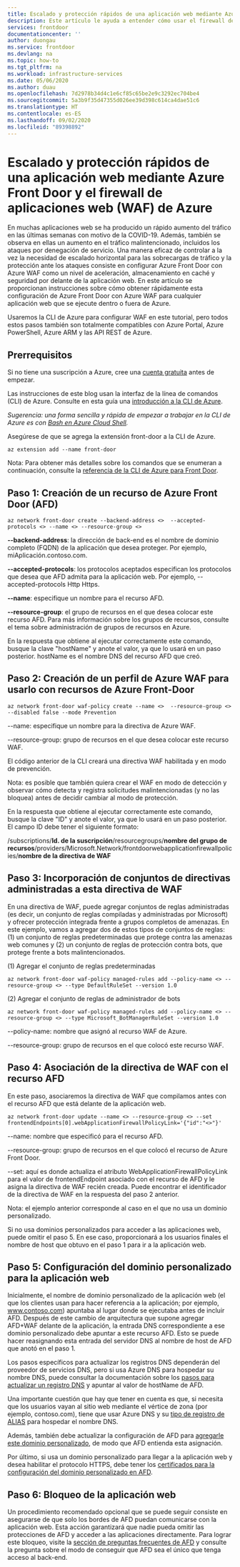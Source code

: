 ```yaml
---
title: Escalado y protección rápidos de una aplicación web mediante Azure Front Door y el firewall de aplicaciones web (WAF) de Azure | Microsoft Docs
description: Este artículo le ayuda a entender cómo usar el firewall de aplicaciones web con Azure Front Door Service.
services: frontdoor
documentationcenter: ''
author: duongau
ms.service: frontdoor
ms.devlang: na
ms.topic: how-to
ms.tgt_pltfrm: na
ms.workload: infrastructure-services
ms.date: 05/06/2020
ms.author: duau
ms.openlocfilehash: 7d2978b34d4c1e6cf85c65be2e9c3292ec704be4
ms.sourcegitcommit: 5a3b9f35d47355d026ee39d398c614ca4dae51c6
ms.translationtype: HT
ms.contentlocale: es-ES
ms.lasthandoff: 09/02/2020
ms.locfileid: "89398892"
---
```

# <a name="quickly-scale-and-protect-a-web-application-using-azure-front-door-and-azure-web-application-firewall-waf"></a>Escalado y protección rápidos de una aplicación web mediante Azure Front Door y el firewall de aplicaciones web (WAF) de Azure

En muchas aplicaciones web se ha producido un rápido aumento del tráfico en las últimas semanas con motivo de la COVID-19. Además, también se observa en ellas un aumento en el tráfico malintencionado, incluidos los ataques por denegación de servicio. Una manera eficaz de controlar a la vez la necesidad de escalado horizontal para las sobrecargas de tráfico y la protección ante los ataques consiste en configurar Azure Front Door con Azure WAF como un nivel de aceleración, almacenamiento en caché y seguridad por delante de la aplicación web. En este artículo se proporcionan instrucciones sobre cómo obtener rápidamente esta configuración de Azure Front Door con Azure WAF para cualquier aplicación web que se ejecute dentro o fuera de Azure. 

Usaremos la CLI de Azure para configurar WAF en este tutorial, pero todos estos pasos también son totalmente compatibles con Azure Portal, Azure PowerShell, Azure ARM y las API REST de Azure. 

## <a name="prerequisites"></a>Prerrequisitos

Si no tiene una suscripción a Azure, cree una [cuenta gratuita](https://azure.microsoft.com/free/?WT.mc_id=A261C142F) antes de empezar. 

Las instrucciones de este blog usan la interfaz de la línea de comandos (CLI) de Azure. Consulte en esta guía una [introducción a la CLI de Azure](https://docs.microsoft.com/cli/azure/get-started-with-azure-cli?view=azure-cli-latest).

*Sugerencia: una forma sencilla y rápida de empezar a trabajar en la CLI de Azure es con [Bash en Azure Cloud Shell](https://docs.microsoft.com/azure/cloud-shell/quickstart).*

Asegúrese de que se agrega la extensión front-door a la CLI de Azure.

```azurecli-interactive 
az extension add --name front-door
```

Nota: Para obtener más detalles sobre los comandos que se enumeran a continuación, consulte la [referencia de la CLI de Azure para Front Door](https://docs.microsoft.com/cli/azure/ext/front-door/?view=azure-cli-latest).

## <a name="step-1-create-an-azure-front-door-afd-resource"></a>Paso 1: Creación de un recurso de Azure Front Door (AFD)


```azurecli-interactive 
az network front-door create --backend-address <>  --accepted-protocols <> --name <> --resource-group <>
```

**--backend-address**: la dirección de back-end es el nombre de dominio completo (FQDN) de la aplicación que desea proteger. Por ejemplo, miAplicación.contoso.com.

**--accepted-protocols**: los protocolos aceptados especifican los protocolos que desea que AFD admita para la aplicación web. Por ejemplo, --accepted-protocols Http Https.

**--name**: especifique un nombre para el recurso AFD.

**--resource-group**: el grupo de recursos en el que desea colocar este recurso AFD.  Para más información sobre los grupos de recursos, consulte el tema sobre administración de grupos de recursos en Azure.

En la respuesta que obtiene al ejecutar correctamente este comando, busque la clave "hostName" y anote el valor, ya que lo usará en un paso posterior. hostName es el nombre DNS del recurso AFD que creó.

## <a name="step-2-create-an-azure-waf-profile-to-use-with-azure-front-door-resources"></a>Paso 2: Creación de un perfil de Azure WAF para usarlo con recursos de Azure Front-Door

```azurecli-interactive 
az network front-door waf-policy create --name <>  --resource-group <>  --disabled false --mode Prevention
```

--name: especifique un nombre para la directiva de Azure WAF.

--resource-group: grupo de recursos en el que desea colocar este recurso WAF. 

El código anterior de la CLI creará una directiva WAF habilitada y en modo de prevención. 

Nota: es posible que también quiera crear el WAF en modo de detección y observar cómo detecta y registra solicitudes malintencionadas (y no las bloquea) antes de decidir cambiar al modo de protección.

En la respuesta que obtiene al ejecutar correctamente este comando, busque la clave "ID" y anote el valor, ya que lo usará en un paso posterior. El campo ID debe tener el siguiente formato:

/subscriptions/**Id. de la suscripción**/resourcegroups/**nombre del grupo de recursos**/providers/Microsoft.Network/frontdoorwebapplicationfirewallpolicies/**nombre de la directiva de WAF**

## <a name="step-3-add-managed-rulesets-to-this-waf-policy"></a>Paso 3: Incorporación de conjuntos de directivas administradas a esta directiva de WAF

En una directiva de WAF, puede agregar conjuntos de reglas administradas (es decir, un conjunto de reglas compiladas y administradas por Microsoft) y ofrecer protección integrada frente a grupos completos de amenazas. En este ejemplo, vamos a agregar dos de estos tipos de conjuntos de reglas: (1) un conjunto de reglas predeterminadas que protege contra las amenazas web comunes y (2) un conjunto de reglas de protección contra bots, que protege frente a bots malintencionados.

(1) Agregar el conjunto de reglas predeterminadas

```azurecli-interactive 
az network front-door waf-policy managed-rules add --policy-name <> --resource-group <> --type DefaultRuleSet --version 1.0
```

(2) Agregar el conjunto de reglas de administrador de bots

```azurecli-interactive 
az network front-door waf-policy managed-rules add --policy-name <> --resource-group <> --type Microsoft_BotManagerRuleSet --version 1.0
```

--policy-name: nombre que asignó al recurso WAF de Azure.

--resource-group: grupo de recursos en el que colocó este recurso WAF.

## <a name="step-4-associate-the-waf-policy-with-the-afd-resource"></a>Paso 4: Asociación de la directiva de WAF con el recurso AFD

En este paso, asociaremos la directiva de WAF que compilamos antes con el recurso AFD que está delante de la aplicación web.

```azurecli-interactive 
az network front-door update --name <> --resource-group <> --set frontendEndpoints[0].webApplicationFirewallPolicyLink='{"id":"<>"}'
```

--name: nombre que especificó para el recurso AFD.

--resource-group: grupo de recursos en el que colocó el recurso de Azure Front Door.

--set: aquí es donde actualiza el atributo WebApplicationFirewallPolicyLink para el valor de frontendEndpoint asociado con el recurso de AFD y le asigna la directiva de WAF recién creada. Puede encontrar el identificador de la directiva de WAF en la respuesta del paso 2 anterior.

Nota: el ejemplo anterior corresponde al caso en el que no usa un dominio personalizado.

Si no usa dominios personalizados para acceder a las aplicaciones web, puede omitir el paso 5. En ese caso, proporcionará a los usuarios finales el nombre de host que obtuvo en el paso 1 para ir a la aplicación web.

## <a name="step-5-configure-custom-domain-for-your-web-application"></a>Paso 5: Configuración del dominio personalizado para la aplicación web

Inicialmente, el nombre de dominio personalizado de la aplicación web (el que los clientes usan para hacer referencia a la aplicación; por ejemplo, www.contoso.com) apuntaba al lugar donde se ejecutaba antes de incluir AFD. Después de este cambio de arquitectura que supone agregar AFD+WAF delante de la aplicación, la entrada DNS correspondiente a ese dominio personalizado debe apuntar a este recurso AFD. Esto se puede hacer reasignando esta entrada del servidor DNS al nombre de host de AFD que anotó en el paso 1.

Los pasos específicos para actualizar los registros DNS dependerán del proveedor de servicios DNS, pero si usa Azure DNS para hospedar su nombre DNS, puede consultar la documentación sobre los [pasos para actualizar un registro DNS](https://docs.microsoft.com/azure/dns/dns-operations-recordsets-cli) y apuntar al valor de hostName de AFD. 

Una importante cuestión que hay que tener en cuenta es que, si necesita que los usuarios vayan al sitio web mediante el vértice de zona (por ejemplo, contoso.com), tiene que usar Azure DNS y su [tipo de registro de ALIAS](https://docs.microsoft.com/azure/dns/dns-alias) para hospedar el nombre DNS. 

Además, también debe actualizar la configuración de AFD para [agregarle este dominio personalizado](https://docs.microsoft.com/azure/frontdoor/front-door-custom-domain), de modo que AFD entienda esta asignación.

Por último, si usa un dominio personalizado para llegar a la aplicación web y desea habilitar el protocolo HTTPS, debe tener los [certificados para la configuración del dominio personalizado en AFD](https://docs.microsoft.com/azure/frontdoor/front-door-custom-domain-https). 

## <a name="step-6-lock-down-your-web-application"></a>Paso 6: Bloqueo de la aplicación web

Un procedimiento recomendado opcional que se puede seguir consiste en asegurarse de que solo los bordes de AFD puedan comunicarse con la aplicación web. Esta acción garantizará que nadie pueda omitir las protecciones de AFD y acceder a las aplicaciones directamente. Para lograr este bloqueo, visite la [sección de preguntas frecuentes de AFD](https://docs.microsoft.com/azure/frontdoor/front-door-faq) y consulte la pregunta sobre el modo de conseguir que AFD sea el único que tenga acceso al back-end.

